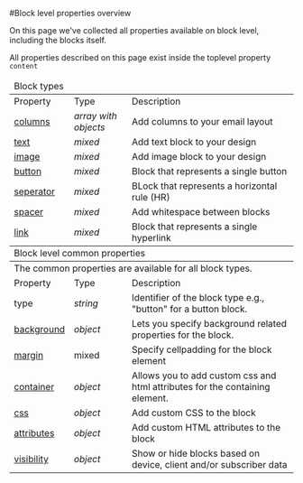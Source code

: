 #Block level properties overview

On this page we've collected all properties available on block level, including the blocks itself.

All properties described on this page exist inside the toplevel property `content`

<table class="info">
    <thead>
        <tr>
            <td colspan="3">Block types</td>
        </tr>
    </thead>
    <tbody>
        <tr class="thead">
            <td>Property</td>
            <td>Type</td>
            <td>Description</td>   
        </tr>
        <tr>
            <td><a href="/support/json/columns">columns</a></td>
            <td><em>array with objects</em></td>
            <td>Add columns to your email layout</td>
        </tr>
        <tr>
            <td><a href="/support/json/text">text</a></td>
            <td><em>mixed</em></td>
            <td>Add text block to your design</td>
        </tr>
        <tr>
            <td><a href="/support/json/image">image</a></td>
            <td><em>mixed</em></td>
            <td>Add image block to your design</td>
        </tr>
        <tr>
            <td><a href="/support/json/button">button</a></td>
            <td><em>mixed</em></td>
            <td>Block that represents a single button</td>
        </tr>
        <tr>
            <td><a href="/support/json/seperator">seperator</a></td>
            <td><em>mixed</em></td>
            <td>BLock that represents a horizontal rule (HR)</td>
        </tr>
        <tr>
            <td><a href="/support/json/spacer">spacer</a></td>
            <td><em>mixed</em></td>
            <td>Add whitespace between blocks</td>
        </tr>
        <tr>
            <td><a href="/support/json/link">link</a></td>
            <td><em>mixed</em></td>
            <td>Block that represents a single hyperlink</td>
        </tr>
    </tbody>
    <thead>
        <tr>
            <td colspan="3">Block level common properties</td>
        </tr>
    </thead>
    <tbody>
        <tr><td colspan="3">The common properties are available for all block types.</td></tr>
        <tr class="thead">
            <td>Property</td>
            <td>Type</td>
            <td>Description</td>   
        </tr>
        <tr>
            <td>type</td>
            <td><em>string</em></td>
            <td>Identifier of the block type e.g., "button" for a button block. </td>
        </tr>
        <tr>
            <td><a href="/support/json/block-level-content-and-style-properties#background">background</a></td>
            <td><em>object</em></td>
            <td>Lets you specify background related properties for the block.</td>
        </tr>
        <tr>
            <td><a href="/support/json/block-level-content-and-style-properties#margin">margin</a></td>
            <td>mixed</td>
            <td>Specify cellpadding for the block element</td>
        </tr>
        <tr>
            <td>
                <a href="/support/json/property-container">container</a>
            </td>
            <td><em>object</em></td>
            <td>Allows you to add custom css and html attributes for the containing element. </td>
        </tr>
        <tr>
            <td><a href="/support/json/property-css">css</a></td>
            <td><em>object</em></td>
            <td>Add custom CSS to the block</td>    
        </tr>
        <tr>
            <td><a href="/support/json/property-attributes">attributes</a></td>
            <td><em>object</em></td>
            <td>Add custom HTML attributes to the block</td>
        </tr>
        <tr>
            <td><a href="/support/json/property-visibility">visibility</a></td>
            <td><em>object</em></td>
            <td>Show or hide blocks based on device, client and/or subscriber data</td>
        </tr>
    </tbody>
    


</table>